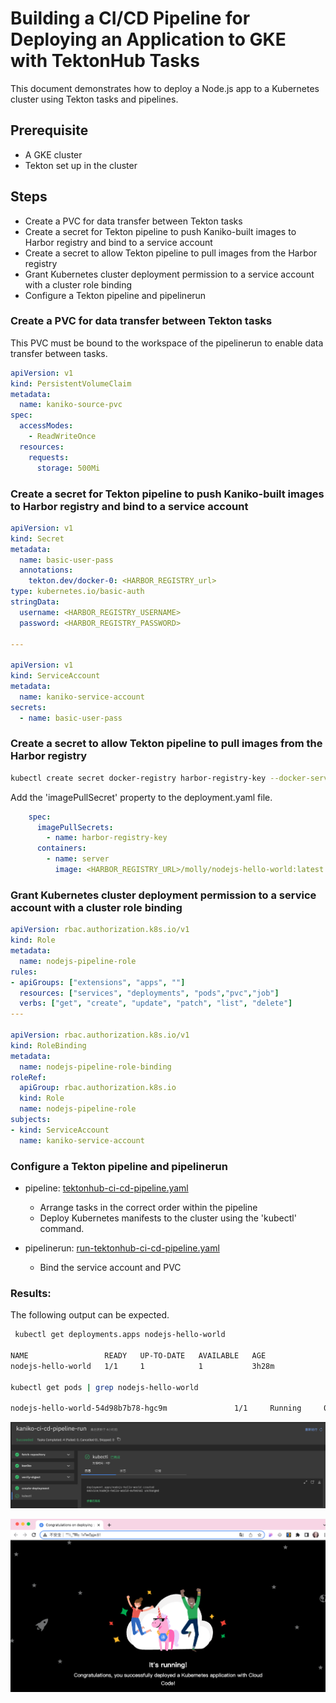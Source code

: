 # Building a CI/CD Pipeline for Deploying an Application to GKE with TektonHub Tasks
This document demonstrates how to deploy a Node.js app to a Kubernetes cluster using Tekton tasks and pipelines.
## Prerequisite
- A GKE cluster
- Tekton set up in the cluster

## Steps
- Create a PVC for data transfer between Tekton tasks
- Create a secret for Tekton pipeline to push Kaniko-built images to Harbor registry and bind to a service account
- Create a secret to allow Tekton pipeline to pull images from the Harbor registry
- Grant Kubernetes cluster deployment permission to a service account with a cluster role binding
- Configure a Tekton pipeline and pipelinerun

### Create a PVC for data transfer between Tekton tasks
This PVC must be bound to the workspace of the pipelinerun to enable data transfer between tasks.
```yaml
apiVersion: v1
kind: PersistentVolumeClaim
metadata:
  name: kaniko-source-pvc
spec:
  accessModes:
    - ReadWriteOnce
  resources:
    requests:
      storage: 500Mi
```

### Create a secret for Tekton pipeline to push Kaniko-built images to Harbor registry and bind to a service account
```yaml
apiVersion: v1
kind: Secret
metadata:
  name: basic-user-pass
  annotations:
    tekton.dev/docker-0: <HARBOR_REGISTRY_url>
type: kubernetes.io/basic-auth
stringData:
  username: <HARBOR_REGISTRY_USERNAME>
  password: <HARBOR_REGISTRY_PASSWORD>

---

apiVersion: v1
kind: ServiceAccount
metadata:
  name: kaniko-service-account
secrets:
  - name: basic-user-pass
```

### Create a secret to allow Tekton pipeline to pull images from the Harbor registry
```bash
kubectl create secret docker-registry harbor-registry-key --docker-server=<HARBOR_REGISTRY_url> --docker-username=<HARBOR_REGISTRY_USERNAME> --docker-password=<HARBOR_REGISTRY_PASSWORD> --docker-email=<YOUR_EMAIL>
```

Add the 'imagePullSecret' property to the deployment.yaml file.
```yaml
    spec:
      imagePullSecrets:
        - name: harbor-registry-key 
      containers:
        - name: server
          image: <HARBOR_REGISTRY_URL>/molly/nodejs-hello-world:latest
```

### Grant Kubernetes cluster deployment permission to a service account with a cluster role binding
```yaml
apiVersion: rbac.authorization.k8s.io/v1
kind: Role
metadata:
  name: nodejs-pipeline-role
rules:
- apiGroups: ["extensions", "apps", ""]
  resources: ["services", "deployments", "pods","pvc","job"]
  verbs: ["get", "create", "update", "patch", "list", "delete"]
---

apiVersion: rbac.authorization.k8s.io/v1
kind: RoleBinding
metadata:
  name: nodejs-pipeline-role-binding
roleRef:
  apiGroup: rbac.authorization.k8s.io
  kind: Role
  name: nodejs-pipeline-role
subjects:
- kind: ServiceAccount
  name: kaniko-service-account
```

### Configure a Tekton pipeline and pipelinerun
- pipeline: [tektonhub-ci-cd-pipeline.yaml](https://github.com/MollyH1391/TektonCI-CD-pipeline/blob/8eef94df49c096f1ef3508bd8364d204af22bec8/tektonhub-ci-cd-pipl/pipelines/tektonhub-ci-cd-pipeline.yaml)
    - Arrange tasks in the correct order within the pipeline
    - Deploy Kubernetes manifests to the cluster using the 'kubectl' command.

- pipelinerun: [run-tektonhub-ci-cd-pipeline.yaml](https://github.com/MollyH1391/TektonCI-CD-pipeline/blob/8eef94df49c096f1ef3508bd8364d204af22bec8/tektonhub-ci-cd-pipl/pipelines/run-tektonhub-ci-cd-pipeline.yaml)
    - Bind the service account and PVC

### Results:
The following output can be expected.

```bash
 kubectl get deployments.apps nodejs-hello-world

NAME                 READY   UP-TO-DATE   AVAILABLE   AGE
nodejs-hello-world   1/1     1            1           3h28m

kubectl get pods | grep nodejs-hello-world

nodejs-hello-world-54d98b7b78-hgc9m               1/1     Running     0          3h28m
```
![tekton-pipeline](https://github.com/MollyH1391/TektonCI-CD-pipeline/blob/846855ff050f70a00373b695b4f16951c6e37701/tektonhub-ci-cd-pipl/GUI/tekton-pipelinerun.png)

![nodejs-app](https://github.com/MollyH1391/TektonCI-CD-pipeline/blob/521520a7f7c3e68a893bc0903867e33800192af8/tektonhub-ci-cd-pipl/GUI/nodejs-app.png)


